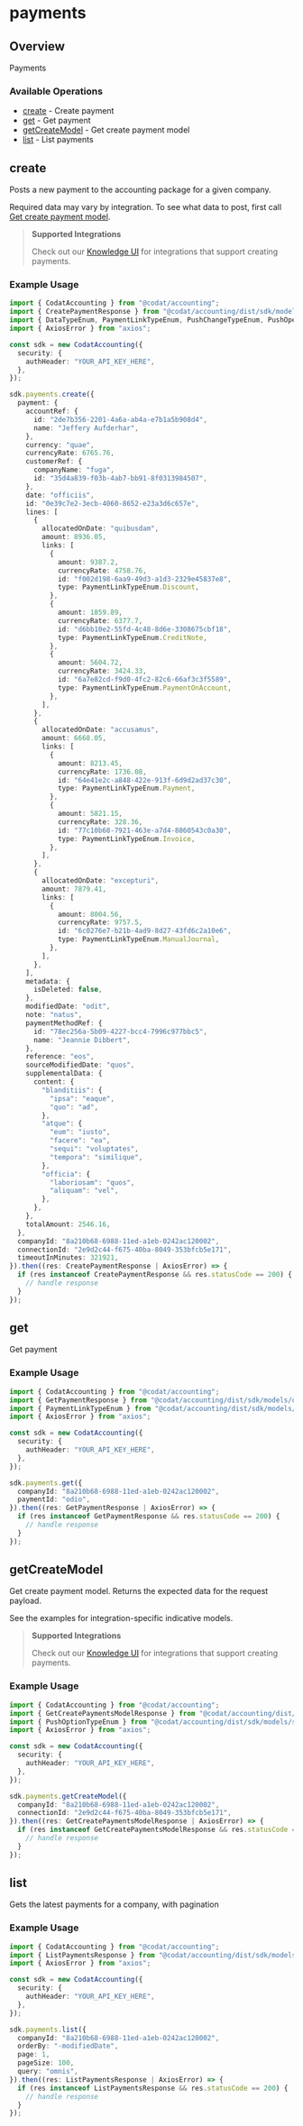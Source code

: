 # payments

## Overview

Payments

### Available Operations

* [create](#create) - Create payment
* [get](#get) - Get payment
* [getCreateModel](#getcreatemodel) - Get create payment model
* [list](#list) - List payments

## create

Posts a new payment to the accounting package for a given company.

Required data may vary by integration. To see what data to post, first call [Get create payment model](https://docs.codat.io/accounting-api#/operations/get-create-payments-model).

> **Supported Integrations**
> 
> Check out our [Knowledge UI](https://knowledge.codat.io/supported-features/accounting?view=tab-by-data-type&dataType=payments) for integrations that support creating payments.

### Example Usage

```typescript
import { CodatAccounting } from "@codat/accounting";
import { CreatePaymentResponse } from "@codat/accounting/dist/sdk/models/operations";
import { DataTypeEnum, PaymentLinkTypeEnum, PushChangeTypeEnum, PushOperationStatusEnum } from "@codat/accounting/dist/sdk/models/shared";
import { AxiosError } from "axios";

const sdk = new CodatAccounting({
  security: {
    authHeader: "YOUR_API_KEY_HERE",
  },
});

sdk.payments.create({
  payment: {
    accountRef: {
      id: "2de7b356-2201-4a6a-ab4a-e7b1a5b908d4",
      name: "Jeffery Aufderhar",
    },
    currency: "quae",
    currencyRate: 6765.76,
    customerRef: {
      companyName: "fuga",
      id: "35d4a839-f03b-4ab7-bb91-8f0313984507",
    },
    date: "officiis",
    id: "0e39c7e2-3ecb-4060-8652-e23a3d6c657e",
    lines: [
      {
        allocatedOnDate: "quibusdam",
        amount: 8936.05,
        links: [
          {
            amount: 9387.2,
            currencyRate: 4758.76,
            id: "f002d198-6aa9-49d3-a1d3-2329e45837e8",
            type: PaymentLinkTypeEnum.Discount,
          },
          {
            amount: 1859.89,
            currencyRate: 6377.7,
            id: "d6bb10e2-55fd-4c48-8d6e-3308675cbf18",
            type: PaymentLinkTypeEnum.CreditNote,
          },
          {
            amount: 5604.72,
            currencyRate: 3424.33,
            id: "6a7e82cd-f9d0-4fc2-82c6-66af3c3f5589",
            type: PaymentLinkTypeEnum.PaymentOnAccount,
          },
        ],
      },
      {
        allocatedOnDate: "accusamus",
        amount: 6668.05,
        links: [
          {
            amount: 8213.45,
            currencyRate: 1736.08,
            id: "64e41e2c-a848-422e-913f-6d9d2ad37c30",
            type: PaymentLinkTypeEnum.Payment,
          },
          {
            amount: 5821.15,
            currencyRate: 328.36,
            id: "77c10b68-7921-463e-a7d4-8860543c0a30",
            type: PaymentLinkTypeEnum.Invoice,
          },
        ],
      },
      {
        allocatedOnDate: "excepturi",
        amount: 7879.41,
        links: [
          {
            amount: 8004.56,
            currencyRate: 9757.5,
            id: "6c0276e7-b21b-4ad9-8d27-43fd6c2a10e6",
            type: PaymentLinkTypeEnum.ManualJournal,
          },
        ],
      },
    ],
    metadata: {
      isDeleted: false,
    },
    modifiedDate: "odit",
    note: "natus",
    paymentMethodRef: {
      id: "78ec256a-5b09-4227-bcc4-7996c977bbc5",
      name: "Jeannie Dibbert",
    },
    reference: "eos",
    sourceModifiedDate: "quos",
    supplementalData: {
      content: {
        "blanditiis": {
          "ipsa": "eaque",
          "quo": "ad",
        },
        "atque": {
          "eum": "iusto",
          "facere": "ea",
          "sequi": "voluptates",
          "tempora": "similique",
        },
        "officia": {
          "laboriosam": "quos",
          "aliquam": "vel",
        },
      },
    },
    totalAmount: 2546.16,
  },
  companyId: "8a210b68-6988-11ed-a1eb-0242ac120002",
  connectionId: "2e9d2c44-f675-40ba-8049-353bfcb5e171",
  timeoutInMinutes: 321921,
}).then((res: CreatePaymentResponse | AxiosError) => {
  if (res instanceof CreatePaymentResponse && res.statusCode == 200) {
    // handle response
  }
});
```

## get

Get payment

### Example Usage

```typescript
import { CodatAccounting } from "@codat/accounting";
import { GetPaymentResponse } from "@codat/accounting/dist/sdk/models/operations";
import { PaymentLinkTypeEnum } from "@codat/accounting/dist/sdk/models/shared";
import { AxiosError } from "axios";

const sdk = new CodatAccounting({
  security: {
    authHeader: "YOUR_API_KEY_HERE",
  },
});

sdk.payments.get({
  companyId: "8a210b68-6988-11ed-a1eb-0242ac120002",
  paymentId: "odio",
}).then((res: GetPaymentResponse | AxiosError) => {
  if (res instanceof GetPaymentResponse && res.statusCode == 200) {
    // handle response
  }
});
```

## getCreateModel

Get create payment model. Returns the expected data for the request payload.

See the examples for integration-specific indicative models.

> **Supported Integrations**
> 
> Check out our [Knowledge UI](https://knowledge.codat.io/supported-features/accounting?view=tab-by-data-type&dataType=payments) for integrations that support creating payments.

### Example Usage

```typescript
import { CodatAccounting } from "@codat/accounting";
import { GetCreatePaymentsModelResponse } from "@codat/accounting/dist/sdk/models/operations";
import { PushOptionTypeEnum } from "@codat/accounting/dist/sdk/models/shared";
import { AxiosError } from "axios";

const sdk = new CodatAccounting({
  security: {
    authHeader: "YOUR_API_KEY_HERE",
  },
});

sdk.payments.getCreateModel({
  companyId: "8a210b68-6988-11ed-a1eb-0242ac120002",
  connectionId: "2e9d2c44-f675-40ba-8049-353bfcb5e171",
}).then((res: GetCreatePaymentsModelResponse | AxiosError) => {
  if (res instanceof GetCreatePaymentsModelResponse && res.statusCode == 200) {
    // handle response
  }
});
```

## list

Gets the latest payments for a company, with pagination

### Example Usage

```typescript
import { CodatAccounting } from "@codat/accounting";
import { ListPaymentsResponse } from "@codat/accounting/dist/sdk/models/operations";
import { AxiosError } from "axios";

const sdk = new CodatAccounting({
  security: {
    authHeader: "YOUR_API_KEY_HERE",
  },
});

sdk.payments.list({
  companyId: "8a210b68-6988-11ed-a1eb-0242ac120002",
  orderBy: "-modifiedDate",
  page: 1,
  pageSize: 100,
  query: "omnis",
}).then((res: ListPaymentsResponse | AxiosError) => {
  if (res instanceof ListPaymentsResponse && res.statusCode == 200) {
    // handle response
  }
});
```
